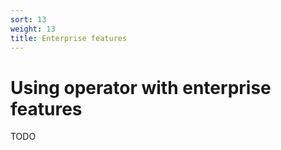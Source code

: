 ```yaml
---
sort: 13
weight: 13
title: Enterprise features
---
```


# Using operator with enterprise features 

TODO

